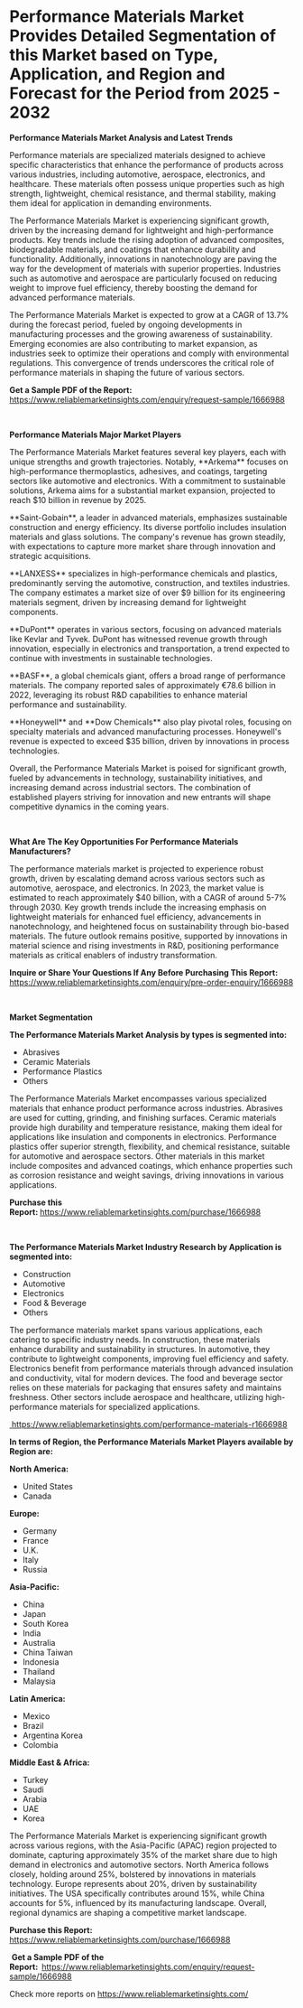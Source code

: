 <p><h1>Performance Materials Market Provides Detailed Segmentation of this Market based on Type, Application, and Region and Forecast for the Period from 2025 - 2032</h1></p><p><strong>Performance Materials Market Analysis and Latest Trends</strong></p>
<p><p>Performance materials are specialized materials designed to achieve specific characteristics that enhance the performance of products across various industries, including automotive, aerospace, electronics, and healthcare. These materials often possess unique properties such as high strength, lightweight, chemical resistance, and thermal stability, making them ideal for application in demanding environments.</p><p>The Performance Materials Market is experiencing significant growth, driven by the increasing demand for lightweight and high-performance products. Key trends include the rising adoption of advanced composites, biodegradable materials, and coatings that enhance durability and functionality. Additionally, innovations in nanotechnology are paving the way for the development of materials with superior properties. Industries such as automotive and aerospace are particularly focused on reducing weight to improve fuel efficiency, thereby boosting the demand for advanced performance materials.</p><p>The Performance Materials Market is expected to grow at a CAGR of 13.7% during the forecast period, fueled by ongoing developments in manufacturing processes and the growing awareness of sustainability. Emerging economies are also contributing to market expansion, as industries seek to optimize their operations and comply with environmental regulations. This convergence of trends underscores the critical role of performance materials in shaping the future of various sectors.</p></p>
<p><strong>Get a Sample PDF of the Report:&nbsp;</strong> <a href="https://www.reliablemarketinsights.com/enquiry/request-sample/1666988?utm_campaign=3270&utm_medium=2&utm_source=Github&utm_content=ia&utm_term=06032025&utm_id=performance-materials">https://www.reliablemarketinsights.com/enquiry/request-sample/1666988</a></p>
<p>&nbsp;</p>
<p><strong>Performance Materials Major Market Players</strong></p>
<p><p>The Performance Materials Market features several key players, each with unique strengths and growth trajectories. Notably, **Arkema** focuses on high-performance thermoplastics, adhesives, and coatings, targeting sectors like automotive and electronics. With a commitment to sustainable solutions, Arkema aims for a substantial market expansion, projected to reach $10 billion in revenue by 2025.</p><p>**Saint-Gobain**, a leader in advanced materials, emphasizes sustainable construction and energy efficiency. Its diverse portfolio includes insulation materials and glass solutions. The company's revenue has grown steadily, with expectations to capture more market share through innovation and strategic acquisitions.</p><p>**LANXESS** specializes in high-performance chemicals and plastics, predominantly serving the automotive, construction, and textiles industries. The company estimates a market size of over $9 billion for its engineering materials segment, driven by increasing demand for lightweight components.</p><p>**DuPont** operates in various sectors, focusing on advanced materials like Kevlar and Tyvek. DuPont has witnessed revenue growth through innovation, especially in electronics and transportation, a trend expected to continue with investments in sustainable technologies.</p><p>**BASF**, a global chemicals giant, offers a broad range of performance materials. The company reported sales of approximately €78.6 billion in 2022, leveraging its robust R&D capabilities to enhance material performance and sustainability.</p><p>**Honeywell** and **Dow Chemicals** also play pivotal roles, focusing on specialty materials and advanced manufacturing processes. Honeywell's revenue is expected to exceed $35 billion, driven by innovations in process technologies.</p><p>Overall, the Performance Materials Market is poised for significant growth, fueled by advancements in technology, sustainability initiatives, and increasing demand across industrial sectors. The combination of established players striving for innovation and new entrants will shape competitive dynamics in the coming years.</p></p>
<p>&nbsp;</p>
<p><strong>What Are The Key Opportunities For Performance Materials Manufacturers?</strong></p>
<p><p>The performance materials market is projected to experience robust growth, driven by escalating demand across various sectors such as automotive, aerospace, and electronics. In 2023, the market value is estimated to reach approximately $40 billion, with a CAGR of around 5-7% through 2030. Key growth trends include the increasing emphasis on lightweight materials for enhanced fuel efficiency, advancements in nanotechnology, and heightened focus on sustainability through bio-based materials. The future outlook remains positive, supported by innovations in material science and rising investments in R&D, positioning performance materials as critical enablers of industry transformation.</p></p>
<p><strong>Inquire or Share Your Questions If Any Before Purchasing This Report:</strong> <a href="https://www.reliablemarketinsights.com/enquiry/pre-order-enquiry/1666988?utm_campaign=3270&utm_medium=2&utm_source=Github&utm_content=ia&utm_term=06032025&utm_id=performance-materials">https://www.reliablemarketinsights.com/enquiry/pre-order-enquiry/1666988</a></p>
<p>&nbsp;</p>
<p><strong>Market Segmentation</strong></p>
<p><strong>The Performance Materials Market Analysis by types is segmented into:</strong></p>
<p><ul><li>Abrasives</li><li>Ceramic Materials</li><li>Performance Plastics</li><li>Others</li></ul></p>
<p><p>The Performance Materials Market encompasses various specialized materials that enhance product performance across industries. Abrasives are used for cutting, grinding, and finishing surfaces. Ceramic materials provide high durability and temperature resistance, making them ideal for applications like insulation and components in electronics. Performance plastics offer superior strength, flexibility, and chemical resistance, suitable for automotive and aerospace sectors. Other materials in this market include composites and advanced coatings, which enhance properties such as corrosion resistance and weight savings, driving innovations in various applications.</p></p>
<p><strong>Purchase this Report:&nbsp;</strong><a href="https://www.reliablemarketinsights.com/purchase/1666988?utm_campaign=3270&utm_medium=2&utm_source=Github&utm_content=ia&utm_term=06032025&utm_id=performance-materials">https://www.reliablemarketinsights.com/purchase/1666988</a></p>
<p>&nbsp;</p>
<p><strong>The Performance Materials Market Industry Research by Application is segmented into:</strong></p>
<p><ul><li>Construction</li><li>Automotive</li><li>Electronics</li><li>Food & Beverage</li><li>Others</li></ul></p>
<p><p>The performance materials market spans various applications, each catering to specific industry needs. In construction, these materials enhance durability and sustainability in structures. In automotive, they contribute to lightweight components, improving fuel efficiency and safety. Electronics benefit from performance materials through advanced insulation and conductivity, vital for modern devices. The food and beverage sector relies on these materials for packaging that ensures safety and maintains freshness. Other sectors include aerospace and healthcare, utilizing high-performance materials for specialized applications.</p></p>
<p><a href="https://www.reliablemarketinsights.com/performance-materials-r1666988?utm_campaign=3270&utm_medium=2&utm_source=Github&utm_content=ia&utm_term=06032025&utm_id=performance-materials">&nbsp;https://www.reliablemarketinsights.com/performance-materials-r1666988</a></p>
<p><strong>In terms of Region, the Performance Materials Market Players available by Region are:</strong></p>
<p>
    <p> <strong> North America: </strong>
        <ul>
            <li>United States</li>
            <li>Canada</li>
        </ul>
        </p> 
    <p> <strong> Europe: </strong>
        <ul>
            <li>Germany</li>
            <li>France</li>
            <li>U.K.</li>
            <li>Italy</li>
            <li>Russia</li>
        </ul>
        </p> 
    <p> <strong> Asia-Pacific: </strong>
        <ul>
            <li>China</li>
            <li>Japan</li>
            <li>South Korea</li>
            <li>India</li>
            <li>Australia</li>
            <li>China Taiwan</li>
            <li>Indonesia</li>
            <li>Thailand</li>
            <li>Malaysia</li>
        </ul>
        </p> 
    <p> <strong> Latin America: </strong>
        <ul>
            <li>Mexico</li>
            <li>Brazil</li>
            <li>Argentina Korea</li>
            <li>Colombia</li>
        </ul>
        </p> 
    <p> <strong> Middle East & Africa: </strong>
        <ul>
            <li>Turkey</li>
            <li>Saudi</li>
            <li>Arabia</li>
            <li>UAE</li>
            <li>Korea</li>
        </ul>
    </p>
    </p>
<p><p>The Performance Materials Market is experiencing significant growth across various regions, with the Asia-Pacific (APAC) region projected to dominate, capturing approximately 35% of the market share due to high demand in electronics and automotive sectors. North America follows closely, holding around 25%, bolstered by innovations in materials technology. Europe represents about 20%, driven by sustainability initiatives. The USA specifically contributes around 15%, while China accounts for 5%, influenced by its manufacturing landscape. Overall, regional dynamics are shaping a competitive market landscape.</p></p>
<p><strong>Purchase this Report: </strong><a href="https://www.reliablemarketinsights.com/purchase/1666988?utm_campaign=3270&utm_medium=2&utm_source=Github&utm_content=ia&utm_term=06032025&utm_id=performance-materials">https://www.reliablemarketinsights.com/purchase/1666988</a></p>
<p>&nbsp;<strong>Get a Sample PDF of the Report:&nbsp;&nbsp;</strong><a href="https://www.reliablemarketinsights.com/enquiry/request-sample/1666988?utm_campaign=3270&utm_medium=2&utm_source=Github&utm_content=ia&utm_term=06032025&utm_id=performance-materials">https://www.reliablemarketinsights.com/enquiry/request-sample/1666988</a></p>
<p><strong></strong></p>
<p>Check more reports on <a href="https://www.reliablemarketinsights.com/?utm_campaign=3270&utm_medium=2&utm_source=Github&utm_content=ia&utm_term=06032025&utm_id=performance-materials">https://www.reliablemarketinsights.com/</a></p>